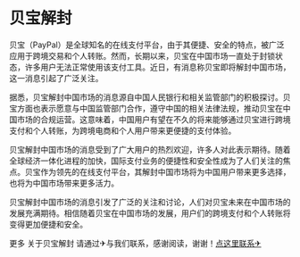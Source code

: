 # 贝宝解封

贝宝（PayPal）是全球知名的在线支付平台，由于其便捷、安全的特点，被广泛应用于跨境交易和个人转账。然而，长期以来，贝宝在中国市场一直处于封锁状态，许多用户无法正常使用该支付工具。近日，有消息称贝宝即将解封中国市场，这一消息引起了广泛关注。

据悉，贝宝解封中国市场的消息源自中国人民银行和相关监管部门的积极探讨。贝宝方面也表示愿意与中国监管部门合作，遵守中国的相关法律法规，推动贝宝在中国市场的合规运营。这意味着，中国用户有望在不久的将来能够通过贝宝进行跨境支付和个人转账，为跨境电商和个人用户带来更便捷的支付体验。

贝宝解封中国市场的消息受到了广大用户的热烈欢迎，许多人对此表示期待。随着全球经济一体化进程的加快，国际支付业务的便捷性和安全性成为了人们关注的焦点。贝宝作为领先的在线支付平台，其解封中国市场将为中国用户带来更多选择，也将为中国市场带来更多活力。

贝宝解封中国市场的消息引发了广泛的关注和讨论，人们对贝宝未来在中国市场的发展充满期待。相信随着贝宝在中国市场的发展，用户们的跨境支付和个人转账将变得更加便捷和安全。

更多 关于贝宝解封 请通过✈与我们联系，感谢阅读，谢谢！[点这里联系✈](https://w.k02.cc)